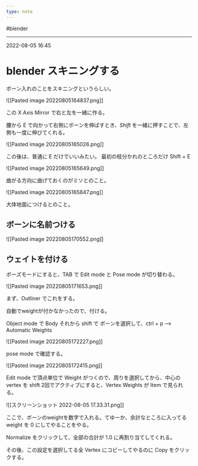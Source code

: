 ```yaml
---
type: note
---
```


#blender 

---
2022-08-05  16:45

# blender スキニングする

ボーン入れのことをスキニングというらしい。

![[Pasted image 20220805164837.png]]

この X Axis Mirror で右と左を一緒に作る。

腰から E で向かって右側にボーンを伸ばすとき、*Shift* を一緒に押すことで、左側も一度に伸びてくれる。

![[Pasted image 20220805165026.png]]

この後は、普通に E だけでいいみたい。
最初の枝分かれのところだけ Shift + E

![[Pasted image 20220805165649.png]]

曲がる方向に曲げておくのがミソとのこと。

![[Pasted image 20220805165847.png]]

大体地面につけるとのこと。

## ボーンに名前つける

![[Pasted image 20220805170552.png]]

## ウェイトを付ける

ポーズモードにすると、TAB で Edit mode と Pose mode が切り替わる。

![[Pasted image 20220805171653.png]]

まず、Outliner でこれをする。

自動でweightが付かなかったので、付ける。

Object mode で Body それから shift で ポーンを選択して、ctrl + p --> Automatic Weights

![[Pasted image 20220805172227.png]]


pose mode で確認する。

![[Pasted image 20220805172415.png]]


Edit mode で頂点単位で Weight がつくので、周りを選択してから、中心の vertex を shift 2回でアクティブにすると、Vertex Weights が Item で見られる。

![[スクリーンショット 2022-08-05 17.33.31.png]]

ここで、ボーンのweightを数字で入れる。てゆーか、余計なところに入ってる weight を 0 にしてやることをやる。

Normalize をクリックして、全部の合計が 1.0 に再割り当てしてくれる。

その後、この設定を選択してる全 Vertex にコピーしてやるのに Copy をクリックする。

